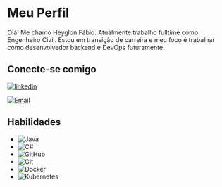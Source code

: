 # Meu Perfil

Olá! Me chamo Heyglon Fábio. Atualmente trabalho fulltime como Engenheiro Civil. Estou em transição de carreira e meu foco é trabalhar como desenvolvedor backend e DevOps futuramente.

## Conecte-se comigo
[![linkedin](https://img.shields.io/badge/linkedin-0A66C2?style=for-the-badge&logo=linkedin&logoColor=white)](https://www.linkedin.com/in/heyglonfabio/) 

[![Email](https://img.shields.io/badge/email-006?style=for-the-badge&logo=Email&logoColor=white)](fheyglon@outlook.com) 

## Habilidades

- ![Java](https://img.shields.io/badge/java-001?style=for-the-badge&logo=Email&logoColor=white)
- ![C#](https://img.shields.io/badge/csharp-003?style=for-the-badge&logo=Email&logoColor=white)
- ![GitHub](https://img.shields.io/badge/github-006?style=for-the-badge&logo=Email&logoColor=white)
- ![Git](https://img.shields.io/badge/git-009?style=for-the-badge&logo=Email&logoColor=white)
- ![Docker](https://img.shields.io/badge/docker-009?style=for-the-badge&logo=Email&logoColor=white)
- ![Kubernetes](https://img.shields.io/badge/kubernetes-009?style=for-the-badge&logo=Email&logoColor=white)